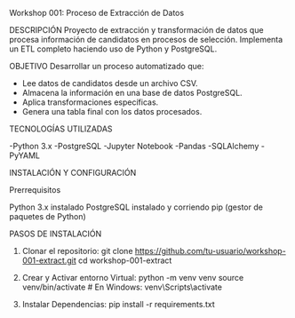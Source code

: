 Workshop 001: Proceso de Extracción de Datos

DESCRIPCIÓN
Proyecto de extracción y transformación de datos que procesa información de candidatos en procesos de selección. Implementa un ETL completo haciendo uso de Python y PostgreSQL.

OBJETIVO
Desarrollar un proceso automatizado que:

- Lee datos de candidatos desde un archivo CSV.
- Almacena la información en una base de datos PostgreSQL.
- Aplica transformaciones específicas.
- Genera una tabla final con los datos procesados.

TECNOLOGÍAS UTILIZADAS

-Python 3.x
-PostgreSQL
-Jupyter Notebook
-Pandas
-SQLAlchemy
-PyYAML


INSTALACIÓN Y CONFIGURACIÓN

Prerrequisitos

Python 3.x instalado
PostgreSQL instalado y corriendo
pip (gestor de paquetes de Python)


PASOS DE INSTALACIÓN

1. Clonar el repositorio:
git clone https://github.com/tu-usuario/workshop-001-extract.git
cd workshop-001-extract

2. Crear y Activar entorno Virtual:
python -m venv venv
source venv/bin/activate  # En Windows: venv\Scripts\activate

3. Instalar Dependencias:
pip install -r requirements.txt


